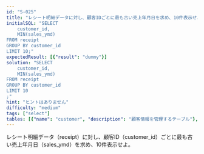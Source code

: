 ```yaml
---
id: "S-025"
title: "レシート明細データに対し、顧客IDごとに最も古い売上年月日を求め、10件表示せよ"
initialSQL: "SELECT
    customer_id,
    MIN(sales_ymd)
FROM receipt
GROUP BY customer_id
LIMIT 10;"
expectedResult: [{"result": "dummy"}]
solution: "SELECT
    customer_id,
    MIN(sales_ymd)
FROM receipt
GROUP BY customer_id
LIMIT 10
;"
hint: "ヒントはありません"
difficulty: "medium"
tags: ["select"]
tables: [{"name": "customer", "description": "顧客情報を管理するテーブル"}, {"name": "receipt", "description": "レシート明細データを管理するテーブル"}, {"name": "store", "description": "店舗情報を管理するテーブル"}, {"name": "product", "description": "商品情報を管理するテーブル"}, {"name": "category", "description": "カテゴリ情報を管理するテーブル"}]
---
```


レシート明細データ（receipt）に対し、顧客ID（customer_id）ごとに最も古い売上年月日（sales_ymd）を求め、10件表示せよ。
